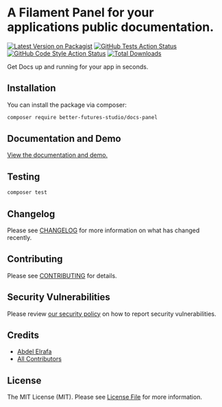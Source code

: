 # A Filament Panel for your applications public documentation.

[![Latest Version on Packagist](https://img.shields.io/packagist/v/better-futures-studio/docs-panel.svg?style=flat-square)](https://packagist.org/packages/better-futures-studio/docs-panel)
[![GitHub Tests Action Status](https://img.shields.io/github/actions/workflow/status/better-futures-studio/docs-panel/run-tests.yml?branch=main&label=tests&style=flat-square)](https://github.com/better-futures-studio/docs-panel/actions?query=workflow%3Arun-tests+branch%3Amain)
[![GitHub Code Style Action Status](https://img.shields.io/github/actions/workflow/status/better-futures-studio/docs-panel/fix-php-code-styling.yml?branch=main&label=code%20style&style=flat-square)](https://github.com/BetterFuturesStudio/docs-panel/actions?query=branch%3Amain+workflow%3A%22Fix+PHP+Code+Styling%22)
[![Total Downloads](https://img.shields.io/packagist/dt/better-futures-studio/docs-panel.svg?style=flat-square)](https://packagist.org/packages/better-futures-studio/docs-panel)



Get Docs up and running for your app in seconds.

## Installation

You can install the package via composer:

```bash
composer require better-futures-studio/docs-panel
```

## Documentation and Demo
<a href="https://docs.larafa.st" target="_blank">View the documentation and demo.</a>

## Testing

```bash
composer test
```

## Changelog

Please see [CHANGELOG](CHANGELOG.md) for more information on what has changed recently.

## Contributing

Please see [CONTRIBUTING](.github/CONTRIBUTING.md) for details.

## Security Vulnerabilities

Please review [our security policy](../../security/policy) on how to report security vulnerabilities.

## Credits

- [Abdel Elrafa](https://github.com/AbdelElrafa)
- [All Contributors](../../contributors)

## License

The MIT License (MIT). Please see [License File](LICENSE.md) for more information.
